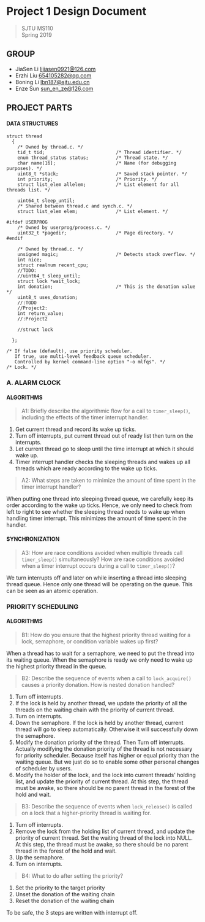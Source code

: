 # Project 1 Design Document
> SJTU MS110  
> Spring 2019

## GROUP

- JiaSen Li <lijiasen0921@126.com>
- Erzhi Liu <654105282@qq.com>
- Boning Li <lbn187@sjtu.edu.cn>
- Enze Sun <sun_en_ze@126.com>


## PROJECT PARTS

#### DATA STRUCTURES

    struct thread
      {
        /* Owned by thread.c. */
        tid_t tid;                          /* Thread identifier. */
        enum thread_status status;          /* Thread state. */
        char name[16];                      /* Name (for debugging purposes). */
        uint8_t *stack;                     /* Saved stack pointer. */
        int priority;                       /* Priority. */
        struct list_elem allelem;           /* List element for all threads list. */

        uint64_t sleep_until;
        /* Shared between thread.c and synch.c. */
        struct list_elem elem;              /* List element. */

    #ifdef USERPROG
        /* Owned by userprog/process.c. */
        uint32_t *pagedir;                  /* Page directory. */
    #endif

        /* Owned by thread.c. */
        unsigned magic;                     /* Detects stack overflow. */
        int nice;
        struct realnum recent_cpu;
        //TODO: 
        //uint64_t sleep_until;
        struct lock *wait_lock;
        int donation;                       /* This is the donation value */
        uint8_t uses_donation;
        //:TODO
        //Project2:
        int return_value;
        //:Project2
        
        //struct lock 
        
      };

    /* If false (default), use priority scheduler.
       If true, use multi-level feedback queue scheduler.
       Controlled by kernel command-line option "-o mlfqs". */
    /* Lock. */

### A. ALARM CLOCK  

#### ALGORITHMS

> A1: Briefly describe the algorithmic flow for a call to `timer_sleep()`,
> including the effects of the timer interrupt handler.

1.  Get current thread and record its wake up ticks.
2.  Turn off interrupts, put current thread out of ready list then turn on the interrupts.
3.  Let current thread go to sleep until the time interrupt at which it should wake up.
4.  Timer interrupt handler checks the sleeping threads and wakes up all threads which are ready according to the wake up ticks.

> A2: What steps are taken to minimize the amount of time spent in
> the timer interrupt handler?

When putting one thread into sleeping thread queue, we carefully keep its order according to the wake up ticks. Hence, we only need to check from left to right to see whether the sleeping thread needs to wake up when handling timer interrupt. This minimizes the amount of time spent in the handler.

#### SYNCHRONIZATION

> A3: How are race conditions avoided when multiple threads call
> `timer_sleep()` simultaneously? How are race conditions avoided when a timer interrupt occurs
> during a call to `timer_sleep()`?

We turn interrupts off and later on while inserting a thread into sleeping thread queue. Hence only one thread will be operating on the queue. This can be seen as an atomic operation. 

### PRIORITY SCHEDULING

#### ALGORITHMS

> B1: How do you ensure that the highest priority thread waiting for
> a lock, semaphore, or condition variable wakes up first?

When a thread has to wait for a semaphore, we need to put the thread into its waiting queue. When the semaphore is ready we only need to wake up the highest priority thread in the queue.

> B2: Describe the sequence of events when a call to `lock_acquire()`
> causes a priority donation.  How is nested donation handled?

1.  Turn off interrupts.
2.  If the lock is held by another thread, we update the priority of all the threads on the waiting chain with the priority of current thread.
3.  Turn on interrupts.
4.  Down the semaphore. If the lock is held by another thread, current thread will go to sleep automatically. Otherwise it will successfully down the semaphore.
5.  Modify the donation priority of the thread. Then Turn off interrupts. Actually modifying the donation priority of the thread is not necessary for priority scheduler. Because itself has higher or equal priority than the waiting queue. But we just do so to enable some other personal changes of scheduler by users. 
6.  Modify the holder of the lock, and the lock into current threads' holding list, and update the priority of current thread. At this step, the thread must be awake, so there should be no parent thread in the forest of the hold and wait. 

> B3: Describe the sequence of events when `lock_release()` is called
> on a lock that a higher-priority thread is waiting for.

1.  Turn off interrupts.
2.  Remove the lock from the holding list of current thread, and update the priority of current thread. Set the waiting thread of the lock into NULL. At this step, the thread must be awake, so there should be no parent thread in the forest of the hold and wait. 
3.  Up the semaphore.
4.  Turn on interrupts.

> B4: What to do after setting the priority?

1. Set the priority to the target priority
2. Unset the donation of the waiting chain
3. Reset the donation of the waiting chain 

To be safe, the 3 steps are written with interrupt off. 

